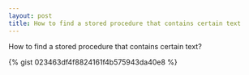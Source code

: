 ```yaml
---
layout: post
title: How to find a stored procedure that contains certain text
---
```


How to find a stored procedure that contains certain text?

{% gist 023463df4f8824161f4b575943da40e8 %}